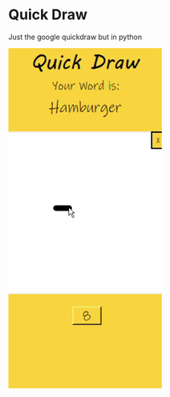 # Quick Draw #
Just the google quickdraw but in python

![](https://github.com/hdsjejgh/PythonQuickDraw/blob/a47b72ee489d21d76b483780d274ef5177280ac8/media/jif.gif)
